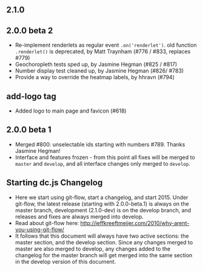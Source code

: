## 2.1.0

## 2.0.0 beta 2
 * Re-implement renderlets as regular event `.on('renderlet')`. old function `.renderlet()`
   is deprecated, by Matt Traynham (#776 / #833, replaces #779)
 * Geochoropleth tests sped up, by Jasmine Hegman (#825 / #817)
 * Number display test cleaned up, by Jasmine Hegman (#826/ #783)
 * Provide a way to override the heatmap labels, by hhravn (#794)

## add-logo tag
 * Added logo to main page and favicon (#618)

## 2.0.0 beta 1
 * Merged #800: unselectable ids starting with numbers #789. Thanks Jasmine Hegman!
 * Interface and features frozen - from this point all fixes will be merged to
   `master` and `develop`, and all interface changes only merged to `develop`.

## Starting dc.js Changelog
 * Here we start using git-flow, start a changelog, and start 2015.  Under git-flow,
   the latest release (starting with 2.0.0-beta.1) is always on the master branch,
   development (2.1.0-dev) is on the develop branch, and releases and fixes are always
   merged into develop.
 * Read about git-flow here: http://jeffkreeftmeijer.com/2010/why-arent-you-using-git-flow/
 * It follows that this document will always have two active sections: the master
   section, and the develop section.  Since any changes merged to master are also
   merged to develop, any changes added to the changelog for the master branch will
   get merged into the same section in the develop version of this document.
